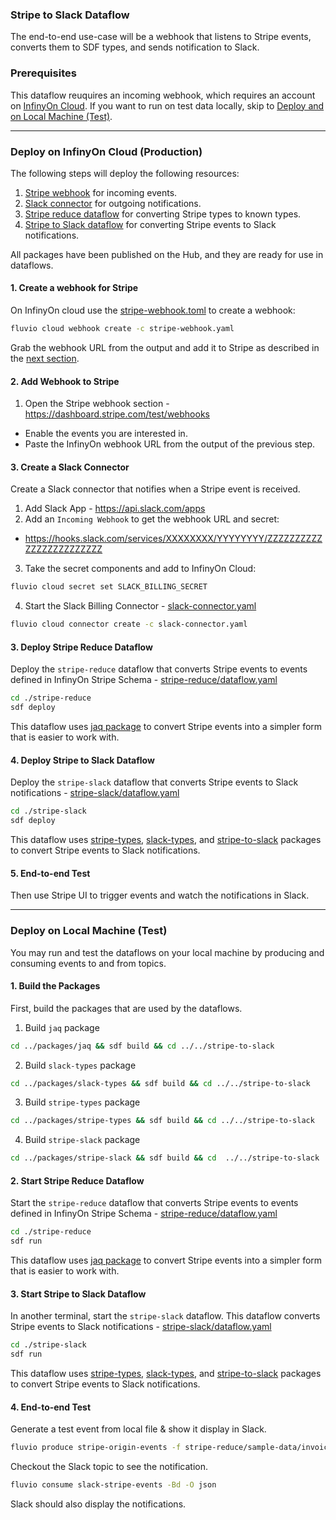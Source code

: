 ### Stripe to Slack Dataflow

The end-to-end use-case will be a webhook that listens to Stripe events, converts them to SDF types, and sends notification to Slack. 

### Prerequisites

This dataflow reuquires an incoming webhook, which requires an account on [InfinyOn Cloud](https://infinyon.cloud).
If you want to run on test data locally, skip to [Deploy and on Local Machine (Test)](#deploy-on-local-machine-test).

<hr />

### Deploy on InfinyOn Cloud (Production)

The following steps will deploy the following resources:

1. [Stripe webhook](./stripe-webhook.yaml) for incoming events.
2. [Slack connector](./slack-connector.yaml) for outgoing notifications.
3. [Stripe reduce dataflow](../stripe-reduce) for converting Stripe types to known types.
4. [Stripe to Slack dataflow](./stripe-slack) for converting Stripe events to Slack notifications.

All packages have been published on the Hub, and they are ready for use in dataflows.

#### 1. Create a webhook for Stripe 

On InfinyOn cloud use the [stripe-webhook.toml](./stripe-webhook.yaml) to create a webhook:

  ```bash
  fluvio cloud webhook create -c stripe-webhook.yaml
  ```

Grab the webhook URL from the output and add it to Stripe as described in the [next section](#2-add-webhook-to-stripe).


#### 2. Add Webhook to Stripe

1. Open the Stripe webhook section - https://dashboard.stripe.com/test/webhooks
  - Enable the events you are interested in.
  - Paste the InfinyOn webhook URL from the output of the previous step.


#### 3. Create a Slack Connector

Create a Slack connector that notifies when a Stripe event is received.

1. Add Slack App - https://api.slack.com/apps
2. Add an `Incoming Webhook` to get the webhook URL and secret:
  - https://hooks.slack.com/services/XXXXXXXX/YYYYYYYY/ZZZZZZZZZZZZZZZZZZZZZZZZ
3. Take the secret components and add to InfinyOn Cloud:

  ```bash
  fluvio cloud secret set SLACK_BILLING_SECRET
  ```

4. Start the Slack Billing Connector - [slack-connector.yaml](slack-connector.yaml)

  ```bash
  fluvio cloud connector create -c slack-connector.yaml
  ```

#### 3. Deploy Stripe Reduce Dataflow

Deploy the `stripe-reduce` dataflow that converts Stripe events to events defined in InfinyOn Stripe Schema - [stripe-reduce/dataflow.yaml](./stripe-reduce/dataflow.yaml)

```bash
cd ./stripe-reduce
sdf deploy
```

This dataflow uses [jaq package](../packages/jaq) to convert Stripe events into a simpler form that is easier to work with.


#### 4. Deploy Stripe to Slack Dataflow

Deploy the `stripe-slack` dataflow that converts Stripe events to Slack notifications - [stripe-slack/dataflow.yaml](./stripe-slack/dataflow.yaml)

```bash
cd ./stripe-slack
sdf deploy
```

This dataflow uses [stripe-types](../packages/stripe-types), [slack-types](../packages/slack-types), and [stripe-to-slack](../packages/stripe-to-slack) packages to convert Stripe events to Slack notifications.


#### 5. End-to-end Test

Then use Stripe UI to trigger events and watch the notifications in Slack.


<hr />

### Deploy on Local Machine (Test)

You may run and test the dataflows on your local machine by producing and consuming events to and from topics.

#### 1. Build the Packages

First, build the packages that are used by the dataflows.

1. Build `jaq` package

```bash
cd ../packages/jaq && sdf build && cd ../../stripe-to-slack
```

2. Build `slack-types` package

```bash
cd ../packages/slack-types && sdf build && cd ../../stripe-to-slack
```

3. Build `stripe-types` package

```bash
cd ../packages/stripe-types && sdf build && cd ../../stripe-to-slack
```

4. Build `stripe-slack` package

```bash
cd ../packages/stripe-slack && sdf build && cd  ../../stripe-to-slack
```

#### 2. Start Stripe Reduce Dataflow

Start the `stripe-reduce` dataflow that converts Stripe events to events defined in InfinyOn Stripe Schema - [stripe-reduce/dataflow.yaml](./stripe-reduce/dataflow.yaml)

```bash
cd ./stripe-reduce
sdf run
```

This dataflow uses [jaq package](../packages/jaq) to convert Stripe events into a simpler form that is easier to work with.


#### 3. Start Stripe to Slack Dataflow

In another terminal, start the `stripe-slack` dataflow. This dataflow converts Stripe events to Slack notifications - [stripe-slack/dataflow.yaml](./stripe-slack/dataflow.yaml)

```bash
cd ./stripe-slack
sdf run
```

This dataflow uses [stripe-types](../packages/stripe-types), [slack-types](../packages/slack-types), and [stripe-to-slack](../packages/stripe-to-slack) packages to convert Stripe events to Slack notifications.


#### 4. End-to-end Test

Generate a test event from local file & show it display in Slack.

```bash
fluvio produce stripe-origin-events -f stripe-reduce/sample-data/invoice-created.json --raw
```

Checkout the Slack topic to see the notification.

```bash
fluvio consume slack-stripe-events -Bd -O json
```

Slack should also display the notifications.
